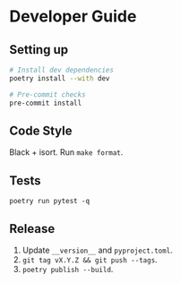 # Developer Guide

## Setting up

```bash
# Install dev dependencies
poetry install --with dev

# Pre-commit checks
pre-commit install
```

## Code Style

Black + isort. Run `make format`.

## Tests

```
poetry run pytest -q
```

## Release

1. Update `__version__` and `pyproject.toml`.
2. `git tag vX.Y.Z && git push --tags`.
3. `poetry publish --build`. 